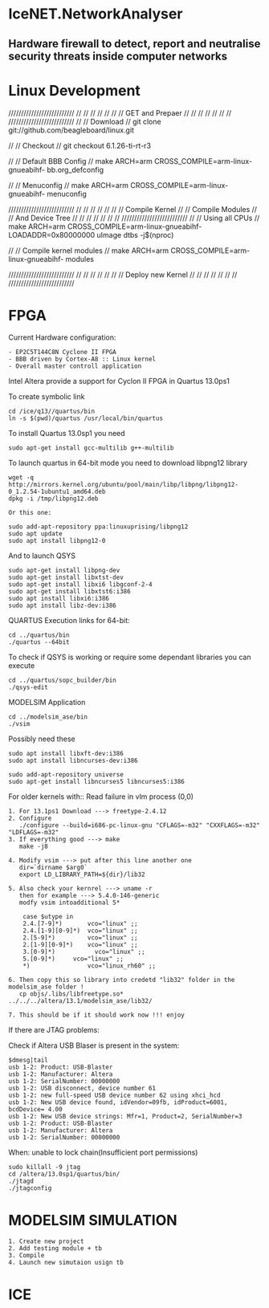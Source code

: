 # IceNET.NetworkAnalyser

Hardware firewall to detect, report and neutralise security threats inside computer networks
-

# Linux Development

//////////////////////////
// 						//
// 						//
// 						//
// 	GET and Prepaer 	//
// 						//
// 						//
// 						//
//////////////////////////
//
// Download
//
git clone git://github.com/beagleboard/linux.git

//
// Checkout
//
git checkout 6.1.26-ti-rt-r3

//
// Default BBB Config
//
make ARCH=arm CROSS_COMPILE=arm-linux-gnueabihf- bb.org_defconfig

//
// Menuconfig
//
make ARCH=arm CROSS_COMPILE=arm-linux-gnueabihf- menuconfig

//////////////////////////
// 						//
// 						//
// 						//
// 	Compile Kernel 		//
// 	Compile Modules 	//
// 	And Device Tree 	//
// 						//
// 						//
// 						//
//////////////////////////
//
// Using all CPUs
// 
make ARCH=arm CROSS_COMPILE=arm-linux-gnueabihf- LOADADDR=0x80000000 uImage dtbs -j$(nproc)

//
// Compile kernel modules
//
make ARCH=arm CROSS_COMPILE=arm-linux-gnueabihf- modules

//////////////////////////
// 						//
// 						//
// 						//
// 	Deploy new Kernel 	//
// 						//
// 						//
// 						//
//////////////////////////

# FPGA

Current Hardware configuration:

	- EP2C5T144C8N Cyclone II FPGA
	- BBB driven by Cortex-A8 :: Linux kernel
	- Overall master controll application

Intel Altera provide a support for Cyclon II FPGA in Quartus 13.0ps1

To create symbolic link

	cd /ice/q13//quartus/bin
	ln -s $(pwd)/quartus /usr/local/bin/quartus

To install Quartus 13.0sp1 you need

	sudo apt-get install gcc-multilib g++-multilib

To launch quartus in 64-bit mode you need to download libpng12 library

	wget -q http://mirrors.kernel.org/ubuntu/pool/main/libp/libpng/libpng12-0_1.2.54-1ubuntu1_amd64.deb
	dpkg -i /tmp/libpng12.deb

	Or this one:

	sudo add-apt-repository ppa:linuxuprising/libpng12
	sudo apt update
	sudo apt install libpng12-0

And to launch QSYS

	sudo apt-get install libpng-dev
	sudo apt-get install libxtst-dev
	sudo apt-get install libxi6 libgconf-2-4
	sudo apt-get install libxtst6:i386 
	sudo apt install libxi6:i386
	sudo apt install libz-dev:i386

QUARTUS Execution links for 64-bit: 

	cd ../quartus/bin
	./quartus --64bit

To check if QSYS is working or require some dependant libraries you can execute

	cd ../quartus/sopc_builder/bin
	./qsys-edit

MODELSIM Application

	cd ../modelsim_ase/bin
	./vsim

Possibly need these

	sudo apt install libxft-dev:i386
	sudo apt install libncurses-dev:i386
	
	sudo add-apt-repository universe
	sudo apt-get install libncurses5 libncurses5:i386

For older kernels with:: Read failure in vlm process (0,0)

	1. For 13.1ps1 Download ---> freetype-2.4.12
	2. Configure
	   ./configure --build=i686-pc-linux-gnu "CFLAGS=-m32" "CXXFLAGS=-m32" "LDFLAGS=-m32"
	3. If everything good ---> make
	   make -j8

	4. Modify vsim ---> put after this line another one
	   dir=`dirname $arg0`
	   export LD_LIBRARY_PATH=${dir}/lib32

	5. Also check your kernrel ---> uname -r
	   then for example ---> 5.4.0-146-generic
	   modfy vsim intoadditional 5*

		case $utype in
		2.4.[7-9]*)       vco="linux" ;;
		2.4.[1-9][0-9]*)  vco="linux" ;;
		2.[5-9]*)         vco="linux" ;;
		2.[1-9][0-9]*)    vco="linux" ;;
		3.[0-9]*)    		vco="linux" ;;
		5.[0-9]*)     vco="linux" ;;
		*)                vco="linux_rh60" ;;

	6. Then copy this so library into credetd "lib32" folder in the modelsim_ase folder ! 
	   cp objs/.libs/libfreetype.so* ../../../altera/13.1/modelsim_ase/lib32/

	7. This should be if it should work now !!! enjoy

If there are JTAG problems:

Check if Altera USB Blaser is present in the system: 

	$dmesg|tail
	usb 1-2: Product: USB-Blaster
	usb 1-2: Manufacturer: Altera
	usb 1-2: SerialNumber: 00000000
	usb 1-2: USB disconnect, device number 61
	usb 1-2: new full-speed USB device number 62 using xhci_hcd
	usb 1-2: New USB device found, idVendor=09fb, idProduct=6001, bcdDevice= 4.00
	usb 1-2: New USB device strings: Mfr=1, Product=2, SerialNumber=3
	usb 1-2: Product: USB-Blaster
	usb 1-2: Manufacturer: Altera
	usb 1-2: SerialNumber: 00000000

When: unable to lock chain(Insufficient port permissions)

	sudo killall -9 jtag 
	cd /altera/13.0sp1/quartus/bin/
	./jtagd 
	./jtagconfig

# MODELSIM SIMULATION

	1. Create new project
	2. Add testing module + tb
	3. Compile
	4. Launch new simutaion usign tb

# ICE
